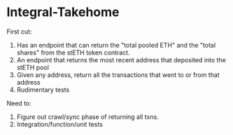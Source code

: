 # Integral-Takehome
 
First cut:

1. Has an endpoint that can return the "total pooled ETH" and the "total shares" from the stETH token contract.
2. An endpoint that returns the most recent address that deposited into the stETH pool
3. Given any address, return all the transactions that went to or from that address
4. Rudimentary tests

Need to:
1. Figure out crawl/sync phase of returning all txns.
2. Integration/function/unit tests
